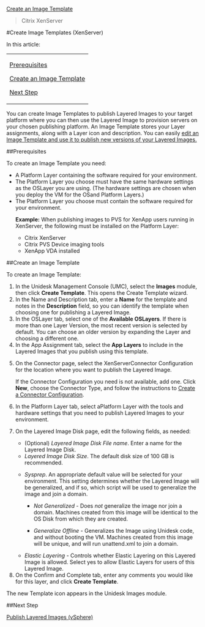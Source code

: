 [Create an Image Template](layered_images_create_template_co4)
 > Citrix XenServer
#Create Image Templates (XenServer)
In this article:
<table>            <col></col>            <tbody>                <tr>                    <td>                        <p><a href="#Pre"> Prerequisites</a>                        </p>                        <p><a href="#Cr_Temp"> Create an Image Template</a>                        </p>                        <p><a href="#Next"> Next Step</a>                        </p>                    </td>                </tr>            </tbody>        </table>
You can create Image Templates to publish Layered Images to your target platform where you can then use the Layered Image to provision servers on your chosen publishing platform. An Image Template stores your Layer assignments, along with a Layer icon and description. You can easily [edit](layered_images_manage_template_co4.htm#Ed_Temp)[ an Image Template and use it to publish new versions of your Layered Images. ](layered_images_manage_template_co4.htm#Ed_Temp)
##Prerequisites<a name="Pre"></a>
To create an Image Template you need:
<ul>            <li>A Platform Layer containing the software required for your environment.</li>            <li>The Platform Layer you choose must have the same hardware settings as the OSLayer you are using. (The hardware settings are chosen when you deploy the VM for the OSand Platform Layers.)</li>            <li>The Platform Layer you choose must contain the software required for your environment.<p><b>Example:</b> When publishing images to PVS for XenApp users running in XenServer, the following must be installed on the Platform Layer:</p><ul><li>Citrix XenServer</li><li>Citrix PVS Device imaging tools</li><li>XenApp VDA installed</li></ul></li>        </ul>
##Create an Image Template<a name="Cr_Temp"></a>
To create an Image Template:
<ol>            <li>In the Unidesk Management Console (UMC), select the <b>Images</b> module, then click <b>Create Template</b>. This opens the Create Template wizard.</li>            <li>In the Name and Description tab, enter a <b>Name</b> for the template and notes in the <b>Description</b> field, so you can identify the template when choosing one for publishing a Layered Image. </li>            <li>In the OSLayer tab, select one of the <b>Available OSLayers</b>. If there is more than one Layer Version, the most recent version is selected by default. You can choose an older version by expanding the Layer and choosing a different one.</li>            <li>In the App Assignment tab, select the <b>App Layers</b> to include in the Layered Images that you publish using this template.</li>            <li>                <p>On the Connector page, select the XenServerConnector Configuration for the location where you want to publish the Layered Image. </p>                <p>If the Connector Configuration you need is not available, add one. Click <b>New</b>, choose the Connector Type, and follow the instructions to <a href="connector_config_fields_xs4.htm">Create a Connector Configuration</a>.</p>            </li>            <li>                <p>In the Platform Layer tab, select aPlatform Layer with the tools and hardware settings that you need to publish Layered Images to your environment. </p>            </li>            <li>                <p>On the Layered Image Disk page, edit the following fields, as needed:</p>                <ul>                    <li>(Optional) <i>Layered Image Disk File name</i>. Enter a name for the Layered Image Disk.</li>                    <li><i>Layered Image Disk Size</i>. The default disk size of 100 GB is recommended.</li>                    <li>                        <p><i>Sysprep</i>. An appropriate default value will be selected for your environment. This setting determines whether the Layered Image will be generalized, and if so, which script will be used to generalize the image and join a domain.</p>                        <ul>                            <li><i>Not Generalized</i> - Does <i>not</i> generalize the image nor join a domain. Machines created from this image will be identical to the OS Disk from which they are created.</li>                            <li>                                <p><i>Generalize Offline</i> - Generalizes the Image using Unidesk code, and without booting the VM. Machines created from this image will be unique, and will run unattend.xml to join a domain.</p>                            </li>                        </ul>                    </li>                    <li><i>Elastic Layering</i> - Controls whether Elastic Layering  on this Layered Image is allowed. Select yes to allow Elastic Layers for users of this Layered Image.</li>                </ul>            </li>            <li>On the Confirm and Complete tab, enter any comments you would like for this layer, and click <b>Create Template</b>.</li>        </ol>
The new Template icon appears in the Unidesk Images module.
##Next Step<a name="Next"></a>
[ Publish Layered Images (vSphere)](layered_images_publish_vs4)[        ](layered_images_publish_vs4)
